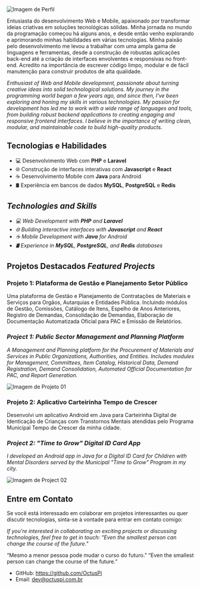 <img src="https://octuspi.com.br/gitprofile/CODE.png" alt="Imagem de Perfil" />




Entusiasta do desenvolvimento Web e Mobile, apaixonado por transformar ideias criativas em soluções tecnológicas sólidas. Minha jornada no mundo da programação começou há alguns anos, e desde então venho explorando e aprimorando minhas habilidades em várias tecnologias. Minha paixão pelo desenvolvimento me levou a trabalhar com uma ampla gama de linguagens e ferramentas, desde a construção de robustas aplicações back-end até a criação de interfaces envolventes e responsivas no front-end. Acredito na importância de escrever código limpo, modular e de fácil manutenção para construir produtos de alta qualidade.

_Enthusiast of Web and Mobile development, passionate about turning creative ideas into solid technological solutions. My journey in the programming world began a few years ago, and since then, I've been exploring and honing my skills in various technologies. My passion for development has led me to work with a wide range of languages and tools, from building robust backend applications to creating engaging and responsive frontend interfaces. I believe in the importance of writing clean, modular, and maintainable code to build high-quality products._


## Tecnologias e Habilidades
- 💻 Desenvolvimento Web com **PHP** e **Laravel**
- 🌐 Construção de interfaces interativas com **Javascript** e **React**
- ☕ Desenvolvimento Mobile com **Java** para Android
- 🛢️ Experiência em bancos de dados **MySQL**, **PostgreSQL** e **Redis**

## _Technologies and Skills_
- _💻 Web Development with **PHP** and **Laravel**_
- _🌐 Building interactive interfaces with **Javascript** and **React**_
- _☕ Mobile Development with **Java** for Android_
- _🛢️ Experience in **MySQL**, **PostgreSQL**, and **Redis** databases_

## Projetos Destacados _Featured Projects_

### Projeto 1: Plataforma de Gestão e Planejamento Setor Público
Uma plataforma de Gestão e Planejamento de Contratações de Materiais e Serviços para Orgãos, Autarquias e Entidades Pública.
Incluindo módulos de Gestão, Comissões, Catálogo de Itens, Espelho de Anos Anteriores, Registro de Demandas, Consolidação de Demandas, Elaboração de Documentação Automatizada Oficial para PAC e Emissão de Relatórios.

### _Project 1: Public Sector Management and Planning Platform_
_A Management and Planning platform for the Procurement of Materials and Services in Public Organizations, Authorities, and Entities. Includes modules for Management, Committees, Item Catalog, Historical Data, Demand Registration, Demand Consolidation, Automated Official Documentation for PAC, and Report Generation._

<img src="https://octuspi.com.br/gitprofile/project-01.png" alt="Imagem de Projeto 01" />


### Projeto 2: Aplicativo Carteirinha Tempo de Crescer
Desenvolvi um aplicativo Android em Java para Carteirinha Digital de Identicação de Crianças com Transtornos Mentais atendidas pelo Programa Municipal Tempo de Crescer da minha cidade.

### _Project 2: "Time to Grow" Digital ID Card App_
_I developed an Android app in Java for a Digital ID Card for Children with Mental Disorders served by the Municipal "Time to Grow" Program in my city._

<img src="https://octuspi.com.br/gitprofile/project-02.jpeg" alt="Imagem de Project 02" />

## Entre em Contato

Se você está interessado em colaborar em projetos interessantes ou quer discutir tecnologias, sinta-se à vontade para entrar em contato comigo:

_If you're interested in collaborating on exciting projects or discussing technologies, feel free to get in touch:
"Even the smallest person can change the course of the future."_

“Mesmo a menor pessoa pode mudar o curso do futuro.”
“Even the smallest person can change the course of the future.”

- GitHub: https://github.com/OctusPi
- Email: dev@octuspi.com.br

